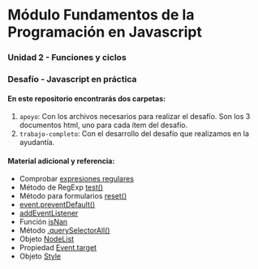 # Módulo Fundamentos de la Programación en Javascript
### Unidad 2 - Funciones y ciclos
### Desafío - Javascript en práctica

#### En este repositorio encontrarás dos carpetas:
1. `apoyo`: Con los archivos necesarios para realizar el desafío. Son los 3 documentos html, uno para cada ítem del desafío.
2. `trabajo-completo`: Con el desarrollo del desafío que realizamos en la ayudantía.

#### Material adicional y referencia:
- Comprobar [expresiones regulares](https://regexr.com/)
- Método de RegExp [test()](https://developer.mozilla.org/es/docs/Web/JavaScript/Reference/Global_Objects/RegExp/test)
- Método para formularios [reset()](https://developer.mozilla.org/es/docs/Web/API/HTMLFormElement/reset)
- [event.preventDefault()](https://developer.mozilla.org/es/docs/Web/API/Event/preventDefault)
- [addEventListener](https://developer.mozilla.org/es/docs/Web/API/EventTarget/addEventListener)
- Función [isNan](https://developer.mozilla.org/es/docs/Web/JavaScript/Reference/Global_Objects/isNaN)
- Método [.querySelectorAll()](https://developer.mozilla.org/es/docs/Web/API/Document/querySelectorAll)
- Objeto [NodeList](https://developer.mozilla.org/es/docs/Web/API/NodeList)
- Propiedad [Event.target](https://developer.mozilla.org/es/docs/Web/API/Event/target)
- Objeto [Style](https://www.w3schools.com/jsref/dom_obj_style.asp)
